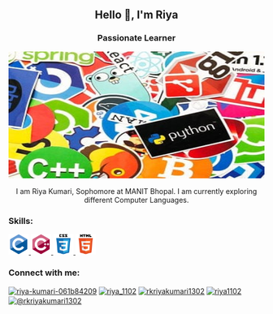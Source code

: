 <h2 align="center">Hello 👋, I'm Riya</h2>
<h3 align="center">Passionate Learner</h3>
 
  <img src="imgcc++.jpeg" width="1500" height="250"/>
  <p align="center">I am Riya Kumari, Sophomore at MANIT Bhopal. I am currently exploring different Computer Languages.</p>  

<h3 align="left">Skills:</h3>
<p align="left"> <a href="https://www.cprogramming.com/" target="_blank"> <img src="https://raw.githubusercontent.com/devicons/devicon/master/icons/c/c-original.svg" alt="c" width="40" height="40"/> </a> <a href="https://www.w3schools.com/cpp/" target="_blank"> <img src="https://raw.githubusercontent.com/devicons/devicon/master/icons/cplusplus/cplusplus-original.svg" alt="cplusplus" width="40" height="40"/> </a> <a href="https://www.w3schools.com/css/" target="_blank"> <img src="https://raw.githubusercontent.com/devicons/devicon/master/icons/css3/css3-original-wordmark.svg" alt="css3" width="40" height="40"/> </a> <a href="https://www.w3.org/html/" target="_blank"> <img src="https://raw.githubusercontent.com/devicons/devicon/master/icons/html5/html5-original-wordmark.svg" alt="html5" width="40" height="40"/> </a> </p>

<h3 align="left">Connect with me:</h3>
<p align="left">
<a href="https://linkedin.com/in/riya-kumari-061b84209" target="_blank"><img align="center" src="https://raw.githubusercontent.com/rahuldkjain/github-profile-readme-generator/master/src/images/icons/Social/linked-in-alt.svg" alt="riya-kumari-061b84209" height="30" width="40" /></a>
<a href="https://www.codechef.com/users/riya_1102" target="_blank"><img align="center" src="https://cdn.jsdelivr.net/npm/simple-icons@3.1.0/icons/codechef.svg" alt="riya_1102" height="30" width="40" /></a>
<a href="https://www.hackerrank.com/rkriyakumari1302" target="_blank"><img align="center" src="https://raw.githubusercontent.com/rahuldkjain/github-profile-readme-generator/master/src/images/icons/Social/hackerrank.svg" alt="rkriyakumari1302" height="30" width="40" /></a>
<a href="https://codeforces.com/profile/riya1102" target="_blank"><img align="center" src="https://cdn.jsdelivr.net/npm/simple-icons@3.0.1/icons/codeforces.svg" alt="riya1102" height="30" width="40" /></a>
<a href="https://www.hackerearth.com/@rkriyakumari1302" target="_blank"><img align="center" src="https://raw.githubusercontent.com/rahuldkjain/github-profile-readme-generator/master/src/images/icons/Social/hackerearth.svg" alt="@rkriyakumari1302" height="30" width="40" /></a>
</p>

